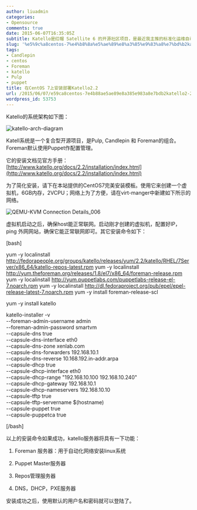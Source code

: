 ```yaml
---
author: liuadmin
categories:
- Opensource
comments: true
date: 2015-06-07T16:35:05Z
subtitle: Katello是红帽 Satellite 6 的开源社区项目，是最近我主推的标准化运维自动化运维的底层技术平台。希望使用本文，你可以快速的进入Katello的功能评估的过程中。
slug: '%e5%9c%a8centos-7%e4%b8%8a%e5%ae%89%e8%a3%85%e9%83%a8%e7%bd%b2katello2-2'
tags:
- Candlepin
- centos
- Foreman
- katello
- Pulp
- puppet
title: 在CentOS 7上安装部署Katello2.2
url: /2015/06/07/e59ca8centos-7e4b88ae5ae89e8a385e983a8e7bdb2katello2-2/
wordpress_id: 53753
---
```


Katello的系统架构如下图：

![katello-arch-diagram](http://7bv9gn.com1.z0.glb.clouddn.com/wp-content/uploads/2015/06/katello-arch-diagram.png)

Katell系统是一个复合型开源项目，是Pulp, Candlepin 和 Foreman的组合。Foreman默认使用Puppet作配置管理。

它的安装文档见官方手册：[http://www.katello.org/docs/2.2/installation/index.html](http://www.katello.org/docs/2.2/installation/index.html)

为了简化安装，请下在本站提供的CentOS7完美安装模板。使用它来创建一个虚拟机，6GB内存，2VCPU；网络上为了方便，请在virt-manger中新建如下所示的网络。

![QEMU-KVM Connection Details_006](http://7bv9gn.com1.z0.glb.clouddn.com/wp-content/uploads/2015/06/QEMU-KVM-Connection-Details_006.png)

虚拟机启动之后，确保host能正常联网。启动刚才创建的虚拟机，配置好IP，ping 外网网站，确保它能正常联网即可。其它安装命令如下：

[bash]

yum -y localinstall http://fedorapeople.org/groups/katello/releases/yum/2.2/katello/RHEL/7Server/x86_64/katello-repos-latest.rpm
yum -y localinstall http://yum.theforeman.org/releases/1.8/el7/x86_64/foreman-release.rpm
yum -y localinstall http://yum.puppetlabs.com/puppetlabs-release-el-7.noarch.rpm
yum -y localinstall http://dl.fedoraproject.org/pub/epel/epel-release-latest-7.noarch.rpm
yum -y install foreman-release-scl

yum -y install katello

katello-installer -v \
--foreman-admin-username admin \
--foreman-admin-password smartvm \
--capsule-dns true \
--capsule-dns-interface eth0 \
--capsule-dns-zone xenlab.com \
--capsule-dns-forwarders 192.168.10.1 \
--capsule-dns-reverse 10.168.192.in-addr.arpa \
--capsule-dhcp true \
--capsule-dhcp-interface eth0 \
--capsule-dhcp-range "192.168.10.100 192.168.10.240" \
--capsule-dhcp-gateway 192.168.10.1 \
--capsule-dhcp-nameservers 192.168.10.10 \
--capsule-tftp true \
--capsule-tftp-servername $(hostname) \
--capsule-puppet true \
--capsule-puppetca true



[/bash]

以上的安装命令如果成功，katello服务器将具有一下功能：




  1. Foreman 服务器：用于自动化网络安装linux系统


  2. Puppet Master服务器


  3. Repos管理服务器


  4. DNS，DHCP，PXE服务器




安装成功之后，使用默认的用户名和密码就可以登陆了。
